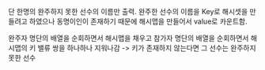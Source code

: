 단 한명의 완주하지 못한 선수의 이름만 출력.
완주한 선수의 이름을 Key로 해시셋을 만들려고 하였으나 동명이인이 존재하기 때문에
해시맵을 만들어서 value로 카운트함.

완주자 명단의 배열을 순회하면서 해시맵을 채우고
참가자 명단의 배열을 순회하면서 해시맵의 키 밸류 쌍을 하나하나 지워나감 -> 키가 존재하지 않는다면 그 선수는 완주하지 못한 선수

